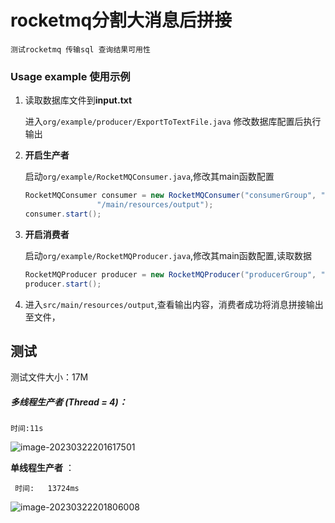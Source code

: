 # rocketmq分割大消息后拼接

```
测试rocketmq 传输sql 查询结果可用性
```



### Usage example 使用示例

1. 读取数据库文件到**input.txt**



   进入`org/example/producer/ExportToTextFile.java` 修改数据库配置后执行输出
2. **开启生产者**



   启动`org/example/RocketMQConsumer.java`,修改其main函数配置

   ```java
   RocketMQConsumer consumer = new RocketMQConsumer("consumerGroup", "172.16.2.74:9876", "DemoTopic2", "*", "src" +
                   "/main/resources/output");
   consumer.start();
   ```
3. **开启消费者**

   


   启动`org/example/RocketMQProducer.java`,修改其main函数配置,读取数据

   ```java
   RocketMQProducer producer = new RocketMQProducer("producerGroup", "172.16.2.74:9876", "input.txt", "DemoTopic2", "DemoTag");
   producer.start();
   ```
4. 进入`src/main/resources/output`,查看输出内容，消费者成功将消息拼接输出至文件，

## 测试



测试文件大小：17M

##### 多线程生产者 (Thread = 4)：

```
时间:11s
```


![image-20230322201617501](http://typora-pc.oss-cn-hangzhou.aliyuncs.com/img/image-20230322201617501.png)



**单线程生产者** ：

     时间:   13724ms
![image-20230322201806008](http://typora-pc.oss-cn-hangzhou.aliyuncs.com/img/image-20230322201806008.png)
